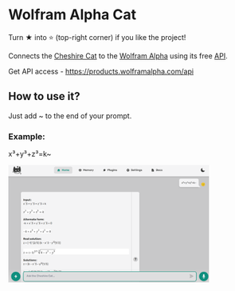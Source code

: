 # Wolfram Alpha Cat
Turn ★ into ⭐ (top-right corner) if you like the project!

Connects the [Cheshire Cat](https://github.com/cheshire-cat-ai/core) to the [Wolfram Alpha](https://www.wolframalpha.com/) using its free [API](https://products.wolframalpha.com/api).

Get API access - https://products.wolframalpha.com/api

## How to use it?
Just add ~ to the end of your prompt.
### Example:
x³+y³+z³=k~

<img width="80%" src="https://raw.githubusercontent.com/pazoff/wolfram-alpha-cat/main/Wolfram-Alpha-Cat-demo2.png">
